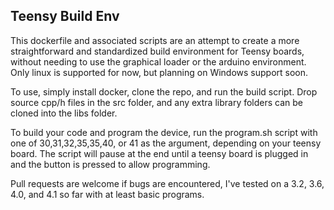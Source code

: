 ## Teensy Build Env

This dockerfile and associated scripts are an attempt to create a more straightforward and standardized build environment for Teensy boards, without needing to use the graphical loader or the arduino environment. Only linux is supported for now, but planning on Windows support soon. 

To use, simply install docker, clone the repo, and run the build script. Drop source cpp/h files in the src folder, and any extra library folders can be cloned into the libs folder. 

To build your code and program the device, run the program.sh script with one of 30,31,32,35,35,40, or 41 as the argument, depending on your teensy board. The script will pause at the end until a teensy board is plugged in and the button is pressed to allow programming.

Pull requests are welcome if bugs are encountered, I've tested on a 3.2, 3.6, 4.0, and 4.1 so far with at least basic programs. 